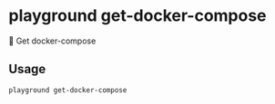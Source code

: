 # playground get-docker-compose

🐋 Get docker-compose

## Usage

```bash
playground get-docker-compose
```


